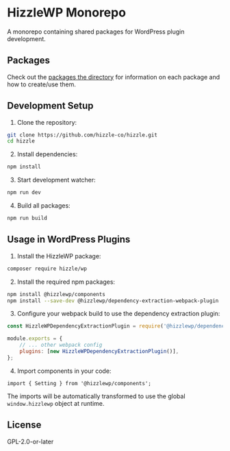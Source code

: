 # HizzleWP Monorepo

A monorepo containing shared packages for WordPress plugin development.

## Packages

Check out the [packages the directory](https://github.com/hizzle-co/hizzle/tree/main/packages) for information on each package and how to create/use them.

## Development Setup

1. Clone the repository:

```bash
git clone https://github.com/hizzle-co/hizzle.git
cd hizzle
```

2. Install dependencies:

```bash
npm install
```

3. Start development watcher:

```bash
npm run dev
```

4. Build all packages:

```bash
npm run build
```

## Usage in WordPress Plugins

1. Install the HizzleWP package:

```bash
composer require hizzle/wp
```

2. Install the required npm packages:

```bash
npm install @hizzlewp/components
npm install --save-dev @hizzlewp/dependency-extraction-webpack-plugin
```

3. Configure your webpack build to use the dependency extraction plugin:

```js
const HizzleWPDependencyExtractionPlugin = require('@hizzlewp/dependency-extraction-webpack-plugin');

module.exports = {
	// ... other webpack config
	plugins: [new HizzleWPDependencyExtractionPlugin()],
};
```

4. Import components in your code:

```tsx
import { Setting } from '@hizzlewp/components';
```

The imports will be automatically transformed to use the global `window.hizzlewp` object at runtime.

## License

GPL-2.0-or-later
